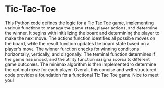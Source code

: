 # Tic-Tac-Toe
This Python code defines the logic for a Tic Tac Toe game, implementing various functions to manage the game state, player actions, and determine the winner. It begins with initializing the board and determining the player to make the next move. The actions function identifies all possible moves on the board, while the result function updates the board state based on a player's move. The winner function checks for winning conditions horizontally, vertically, and diagonally. The terminal function determines if the game has ended, and the utility function assigns scores to different game outcomes. The minimax algorithm is then implemented to determine the optimal move for each player. Overall, this concise and well-structured code provides a foundation for a functional Tic Tac Toe game. Nice to meet you!


